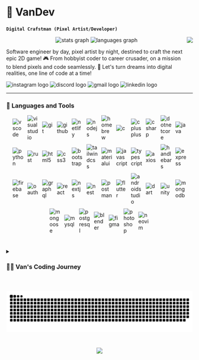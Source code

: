 # 🚀 VanDev

**`Digital Crafstman (Pixel Artist/Developer)`**

<div align="center">
<img align="right" height="150" src="https://i.imgflip.com/65efzo.gif"  />
  <img src="https://github-readme-stats.vercel.app/api?username=vani0-0&hide_title=false&hide_rank=false&show_icons=true&include_all_commits=true&count_private=true&disable_animations=false&theme=tokyonight&locale=en&hide_border=false" height="150" alt="stats graph"  />
  <img src="https://github-readme-stats.vercel.app/api/top-langs?username=vani0-0&locale=en&hide_title=false&layout=compact&card_width=320&langs_count=5&theme=tokyonight&hide_border=false" height="150" alt="languages graph"  />
</div>


Software engineer by day, pixel artist by night, destined to craft the next epic 2D game! 🎮 From hobbyist coder to career crusader, on a mission to blend pixels and code seamlessly. 🌟 Let's turn dreams into digital realities, one line of code at a time!

<div align="left">
  <img src="https://img.shields.io/static/v1?message=Instagram&logo=instagram&label=&color=E4405F&logoColor=white&labelColor=&style=for-the-badge" height="35" alt="instagram logo"  />
  <img src="https://img.shields.io/static/v1?message=Discord&logo=discord&label=&color=7289DA&logoColor=white&labelColor=&style=for-the-badge" height="35" alt="discord logo"  />
  <img src="https://img.shields.io/static/v1?message=Gmail&logo=gmail&label=&color=D14836&logoColor=white&labelColor=&style=for-the-badge" height="35" alt="gmail logo"  />
  <img src="https://img.shields.io/static/v1?message=LinkedIn&logo=linkedin&label=&color=0077B5&logoColor=white&labelColor=&style=for-the-badge" height="35" alt="linkedin logo"  />
</div>

---

### 🧰 Languages and Tools

<div style="display:flex; align-items:center; justify-content:center; flex-wrap: wrap; gap: 10px">
    <img alt="vscode" width="30px" src="https://cdn.jsdelivr.net/gh/devicons/devicon@latest/icons/vscode/vscode-original.svg" />
    <img alt="visualstudio" width="30px" src="https://cdn.jsdelivr.net/gh/devicons/devicon@latest/icons/visualstudio/visualstudio-original.svg" />
    <img alt="git" width="30px" src="https://cdn.jsdelivr.net/gh/devicons/devicon@latest/icons/git/git-original.svg" />
    <img alt="github" width="30px" src="https://cdn.jsdelivr.net/gh/devicons/devicon@latest/icons/github/github-original.svg" />
    <img alt="netlify" width="30px" src="https://cdn.jsdelivr.net/gh/devicons/devicon@latest/icons/netlify/netlify-original.svg" />
    <img alt="nodejs" width="30px" src="https://cdn.jsdelivr.net/gh/devicons/devicon@latest/icons/nodejs/nodejs-original.svg" />
    <img alt="homebrew" width="30px" src="https://cdn.jsdelivr.net/gh/devicons/devicon@latest/icons/homebrew/homebrew-original.svg" />
    <img alt="c" width="30px" src="https://cdn.jsdelivr.net/gh/devicons/devicon@latest/icons/c/c-original.svg" />
    <img alt="cplusplus" width="30px" src="https://cdn.jsdelivr.net/gh/devicons/devicon@latest/icons/cplusplus/cplusplus-original.svg" />
    <img alt="csharp" width="30px" src="https://cdn.jsdelivr.net/gh/devicons/devicon@latest/icons/csharp/csharp-original.svg" />
    <img alt="dotnetcore" width="30px" src="https://cdn.jsdelivr.net/gh/devicons/devicon@latest/icons/dotnetcore/dotnetcore-original.svg" />
    <img alt="java" width="30px" src="https://cdn.jsdelivr.net/gh/devicons/devicon@latest/icons/java/java-original.svg" />
    <img alt="python" width="30px" src="https://cdn.jsdelivr.net/gh/devicons/devicon@latest/icons/python/python-original.svg" />
    <img alt="rust" width="30px" src="https://cdn.jsdelivr.net/gh/devicons/devicon@latest/icons/rust/rust-original.svg" />
    <img alt="html5" width="30px" src="https://cdn.jsdelivr.net/gh/devicons/devicon@latest/icons/html5/html5-original.svg" />
    <img alt="css3" width="30px" src="https://cdn.jsdelivr.net/gh/devicons/devicon@latest/icons/css3/css3-original.svg" />
    <img alt="bootstrap" width="30px" src="https://cdn.jsdelivr.net/gh/devicons/devicon@latest/icons/bootstrap/bootstrap-original.svg" />
    <img alt="tailwindcss" width="30px" src="https://cdn.jsdelivr.net/gh/devicons/devicon@latest/icons/tailwindcss/tailwindcss-original.svg" />
    <img alt="materialui" width="30px" src="https://cdn.jsdelivr.net/gh/devicons/devicon@latest/icons/materialui/materialui-original.svg" />
    <img alt="javascript" width="30px" src="https://cdn.jsdelivr.net/gh/devicons/devicon@latest/icons/javascript/javascript-original.svg" />
    <img alt="typescript" width="30px" src="https://cdn.jsdelivr.net/gh/devicons/devicon@latest/icons/typescript/typescript-original.svg" />
    <img alt="axios" width="30px" src="https://cdn.jsdelivr.net/gh/devicons/devicon@latest/icons/axios/axios-plain.svg" />
    <img alt="handlebars" width="30px" src="https://cdn.jsdelivr.net/gh/devicons/devicon@latest/icons/handlebars/handlebars-original.svg" />
    <img alt="express" width="30px" src="https://cdn.jsdelivr.net/gh/devicons/devicon@latest/icons/express/express-original.svg" />
    <img alt="firebase" width="30px" src="https://cdn.jsdelivr.net/gh/devicons/devicon@latest/icons/firebase/firebase-original.svg" />
    <img alt="oauth" width="30px" src="https://cdn.jsdelivr.net/gh/devicons/devicon@latest/icons/oauth/oauth-original.svg" />
    <img alt="graphql" width="30px" src="https://cdn.jsdelivr.net/gh/devicons/devicon@latest/icons/graphql/graphql-plain.svg" />
    <img alt="react" width="30px" src="https://cdn.jsdelivr.net/gh/devicons/devicon@latest/icons/react/react-original.svg" />
    <img alt="nextjs" width="30px" src="https://cdn.jsdelivr.net/gh/devicons/devicon@latest/icons/nextjs/nextjs-original.svg" />
    <img alt="nest" width="30px" src="https://cdn.jsdelivr.net/gh/devicons/devicon@latest/icons/nestjs/nestjs-original.svg" />
    <img alt="postman" width="30px" src="https://cdn.jsdelivr.net/gh/devicons/devicon@latest/icons/postman/postman-original.svg" />
    <img alt="flutter" width="30px" src="https://cdn.jsdelivr.net/gh/devicons/devicon@latest/icons/flutter/flutter-original.svg" />
    <img alt="androidstudio" width="30px" src="https://cdn.jsdelivr.net/gh/devicons/devicon@latest/icons/androidstudio/androidstudio-original.svg" />
    <img alt="dart" width="30px" src="https://cdn.jsdelivr.net/gh/devicons/devicon@latest/icons/dart/dart-original.svg" />
    <img alt="unity" width="30px" src="https://cdn.jsdelivr.net/gh/devicons/devicon@latest/icons/unity/unity-original.svg" />
    <img alt="mongodb" width="30px" src="https://cdn.jsdelivr.net/gh/devicons/devicon@latest/icons/mongodb/mongodb-original.svg" />
    <img alt="mongoose" width="30px" src="https://cdn.jsdelivr.net/gh/devicons/devicon@latest/icons/mongoose/mongoose-original.svg" />
    <img alt="mysql" width="30px" src="https://cdn.jsdelivr.net/gh/devicons/devicon@latest/icons/mysql/mysql-original.svg" />
    <img alt="postgresql" width="30px" src="https://cdn.jsdelivr.net/gh/devicons/devicon@latest/icons/postgresql/postgresql-original.svg" />
    <img alt="blender" width="30px" src="https://cdn.jsdelivr.net/gh/devicons/devicon@latest/icons/blender/blender-original.svg" />
    <img alt="figma" width="30px" src="https://cdn.jsdelivr.net/gh/devicons/devicon@latest/icons/figma/figma-original.svg" />
    <img alt="photoshop" width="30px" src="https://cdn.jsdelivr.net/gh/devicons/devicon@latest/icons/photoshop/photoshop-original.svg" />
    <img alt="neovim" width="30px" src="https://cdn.jsdelivr.net/gh/devicons/devicon@latest/icons/neovim/neovim-original.svg" />
</div>

#

<details>
 <summary><h3>👨‍💻 Van's Coding Journey</h3></summary>
   I started my coding journey as a hobbyist with a passion to learn everything from low level programming to high level programming languages on my own. But it was soon got overshadowed after I started freelancing. I figure that I should excel only on one field and that is as a Full-Stack Web Developer. A desire that kept me learning more things day by day and eventually ended up expanding my field to also learn Mobile dev and Software devs. I still have a dream to be a Game Developer someday but I'm still on the middle of my journey. Someday I guess? or maybe sooner. My goal is to have my own game because I always loved playing games and puzzles.

</details>

#

<picture>
  <source media="(prefers-color-scheme: dark)" srcset="github-snake-dark.svg" />
  <source media="(prefers-color-scheme: light)" srcset="github-snake.svg" />
  <img src="https://raw.githubusercontent.com/vani0-0/vani0-0/output/snake.svg" alt="Snake animation" />
</picture>

#

<div align="center">
  <img src="https://profile-counter.glitch.me/vani0-0/count.svg?"  />
</div>

###